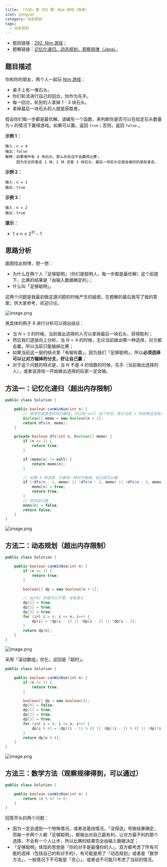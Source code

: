 ```yaml
---
title: 「力扣」第 292 题：Nim 游戏（简单）
icon: yongyan
category: 动态规划
tags:
  - 动态规划
---
```



+ 题目链接：[292. Nim 游戏](https://leetcode-cn.com/problems/nim-game/)；
+ 题解链接：[记忆化递归、动态规划、观察规律（Java）](https://leetcode-cn.com/problems/nim-game/solution/ji-yi-hua-di-gui-dong-tai-gui-hua-guan-cha-gui-lu-/)。

## 题目描述

你和你的朋友，两个人一起玩 [Nim 游戏](https://baike.baidu.com/item/Nim游戏/6737105)：

- 桌子上有一堆石头。
- 你们轮流进行自己的回合，你作为先手。
- 每一回合，轮到的人拿掉 1 - 3 块石头。
- 拿掉最后一块石头的人就是获胜者。

假设你们每一步都是最优解。请编写一个函数，来判断你是否可以在给定石头数量为 `n` 的情况下赢得游戏。如果可以赢，返回 `true`；否则，返回 `false` 。

**示例 1：**

```
输入：n = 4
输出：false 
解释：如果堆中有 4 块石头，那么你永远不会赢得比赛；
     因为无论你拿走 1 块、2 块 还是 3 块石头，最后一块石头总是会被你的朋友拿走。
```

**示例 2：**

```
输入：n = 1
输出：true
```

**示例 3：**

```
输入：n = 2
输出：true
```

**提示：**

- $1 \le n \le 2^{31} - 1$

## 思路分析

画图找出规律，想一想：

+ 为什么在两个人「足够聪明」（你们是聪明人，每一步都是最优解）这个前提下，比赛的结果是「由输入数据确定的」；
+ 什么叫「足够聪明」。

这两个问题是我最初做这道问题的时候产生的疑惑，在题解的最后我写了我的答案，供大家参考，欢迎讨论。

![image.png](https://pic.leetcode-cn.com/390f34dab8160e1f689da057d3a5666396be6dcbfb9a08a3c0e3e96c44423246-image.png)


用具体的例子 8 进行分析可以得出结论：
+ 当 $N = 3$ 的时候，当前做出选择的人可以拿掉最后一块石头，获得胜利；
+ 然后我们逐层向上分析，当 $N = 4$ 的时候，无论当前做出哪一种选择，对方都会赢，所以当前只能输掉比赛；
+ 如果当前这一层的结点里「有输有赢」，因为我们「足够聪明」，所以**必须选择可以让对方输掉的分支，好让自己赢**；
+ 对于这个问题的特点是，当 $N$ 不是 $4$ 的倍数的时候，先手（当前做出选择的人），或者说游戏一开始做出选择的玩家一定会输。


## 方法一：记忆化递归（超出内存限制）

```Java []
public class Solution {

    public boolean canWinNim(int n) {
        // 使用包装类型的布尔数组，可以用 null 这个状态，表示当前 n 的结果还没有被计算出来
        Boolean[] memo = new Boolean[n + 1];
        return dfs(n, memo);
    }

    private boolean dfs(int n, Boolean[] memo) {
        if (n <= 3) {
            return true;
        }

        if (memo[n] != null) {
            return memo[n];
        }

        // 如果 3 种选择，只要有一种对方输掉，自己就可以赢
        if (!dfs(n - 1, memo) || !dfs(n - 2, memo) || !dfs(n - 3, memo)) {
            memo[n] = true;
            return true;
        }
        // 否则自己输
        memo[n] = false;
        return false;
    }
}
```

![image.png](https://pic.leetcode-cn.com/f7397e22104799f63701e0b95db08ed6cef33f6cdda6a488abac859da1eca5e7-image.png)


## 方法二：动态规划（超出内存限制）

```java []
public class Solution {

    public boolean canWinNim(int n) {
        if (n <= 3) {
            return true;
        }

        boolean[] dp = new boolean[n + 1];

        // dp[0] 的值可以不管，没有意义
        dp[1] = true;
        dp[2] = true;
        dp[3] = true;
        for (int i = 4; i <= n; i++) {
            dp[i] = !dp[i - 1] || !dp[i - 2] || !dp[i - 3];
        }
        return dp[n];
    }
}
```

![image.png](https://pic.leetcode-cn.com/b1dd96863027d2ecfeec03b44029ed26ac8e69e4110378ea8b5cace72465db00-image.png)


采用「滚动数组」优化，这回是「超时」。

```Java []
public class Solution {

    public boolean canWinNim(int n) {
        if (n <= 3) {
            return true;
        }

        boolean[] dp = new boolean[4];
        dp[0] = false;
        dp[1] = true;
        dp[2] = true;
        dp[3] = true;
        for (int i = 4; i <= n; i++) {
            dp[i % 4] = !dp[(i - 1) % 4] || !dp[(i - 2) % 4] || !dp[(i - 3) % 4];
        }
        return dp[n % 4];
    }
}
```

![image.png](https://pic.leetcode-cn.com/81d841f043ce0ee0e72e9d51e5c2254afd9b176f8027c0c942337a9e8a75af1c-image.png)


## 方法三：数学方法（观察规律得到，可以通过）

```Java []
public class Solution {

    public boolean canWinNim(int n) {
        return (n % 4) != 0;
    }
}
```

回答开头的两个问题：

+ 因为一定会遇到一个特殊情况，或者说基线情况，「没得选」导致结果确定，而每一步两个人都「足够聪明」，都做出对自己最有利，让对方最不利的那个选择，不会有一个人让步，所以比赛的结果完全由输入数据决定；
+ 「足够聪明」体现的思想是「你的对手是最懂你的人」，双方都考虑了所有可能的选择（包括自己的和对手的），有可能是用了「动态规划」或者是「数学方法」，一般情况下不可能是「贪心」，或者说不可能只考虑了当前的情况。
